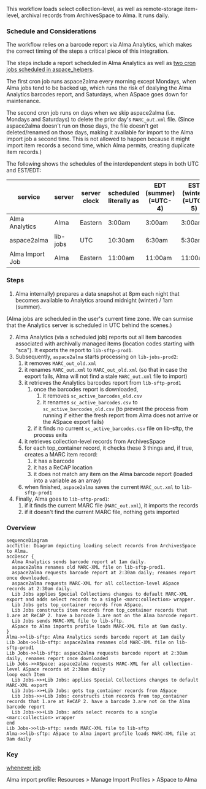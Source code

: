 This workflow loads select collection-level, as well as remote-storage item-level, archival records from ArchivesSpace to Alma. It runs daily.

### Schedule and Considerations

The workflow relies on a barcode report via Alma Analytics, which makes the correct timing of the steps a critical piece of this integration.

The steps include a report scheduled in Alma Analytics as well as [two cron jobs scheduled in aspace_helpers](https://github.com/pulibrary/aspace_helpers/blob/main/config/schedule.rb).

The first cron job runs aspace2alma every morning except Mondays, when Alma jobs tend to be backed up, which runs the risk of dealying the Alma Analytics barcodes report, and Saturdays, when ASpace goes down for maintenance.

The second cron job runs on days when we skip aspace2alma (i.e. Mondays and Saturdays) to delete the prior day's `MARC_out.xml` file. (Since aspace2alma doesn't run on those days, the file doesn't get deleted/renamed on those days, making it available for import to the Alma import job a second time. This is not allowed to happen because it might import item records a second time, which Alma permits, creating duplicate item records.)

The following shows the schedules of the interdependent steps in both UTC and EST/EDT:

| service | server | server clock | scheduled literally as | EDT (summer) (=UTC-4) | EST (winter) (=UTC-5) | UTC (summer)(=EDT+4) | UTC (winter) (=EST+5)| duration (appr.) |
| ---- | ---- | ---- | ---- | ---- | ---- | ---- | ---- | ---- |
| Alma Analytics | Alma | Eastern | 3:00am | 3:00am | 3:00am | 7:00am | 9:00am | 30 mins | 
| aspace2alma | lib-jobs | UTC | 10:30am | 6:30am | 5:30am | 10:30am | 11:30am | 2 hrs 30 mins | 
| Alma Import Job | Alma | Eastern | 11:00am | 11:00am | 11:00am | 3:00pm | 4:00pm | 5 mins |


### Steps

1. Alma internally) prepares a data snapshot at 8pm each night that becomes available to Analytics around midnight (winter) / 1am (summer).
  
(Alma jobs are scheduled in the user's current time zone. We can surmise that the Analytics server is scheduled in UTC behind the scenes.)

2. Alma Analytics (via a scheduled job) reports out all item barcodes associated with archivally managed items (location codes starting with "sca"). It exports the report to `lib-sftp-prod1`.
3. Subsequently, `aspace2alma` starts processing on `lib-jobs-prod2`:
    1. it removes `MARC_out_old.xml`
    2. it renames `MARC_out.xml` to `MARC_out_old.xml` (so that in case the export fails, Alma will not find a stale `MARC_out.xml` file to import)
    3. it retrieves the Analytics barcodes report from `lib-sftp-prod1`
        1. once the barcodes report is downloaded,
            1. it removes `sc_active_barcodes_old.csv`
            2. it renames `sc_active_barcodes.csv` to `sc_active_barcodes_old.csv` (to prevent the process from running if
  either the fresh report from Alma does not arrive or the ASpace export fails)
        2. if it finds no current `sc_active_barcodes.csv` file on lib-sftp, the process exits
    1. it retrieves collection-level records from ArchivesSpace
    1. for each top_container record, it checks these 3 things and, if true, creates a MARC item record:
        1. it has a barcode
        1. it has a ReCAP location
        1. it does not match any item on the Alma barcode report (loaded into a variable as an array)
    1. when finished, `aspace2alma` saves the current `MARC_out.xml` to `lib-sftp-prod1`
  6. Finally, Alma goes to `lib-sftp-prod1`:
     1. if it finds the current MARC file (`MARC_out.xml`), it imports the records
     1. if it doesn't find the current MARC file, nothing gets imported

### Overview

```mermaid
sequenceDiagram
accTitle: Diagram depicting loading select records from ArchivesSpace to Alma.
accDescr {
  Alma Analytics sends barcode report at 1am daily.
  aspace2alma renames old MARC-XML file on lib-sftp-prod1.
  aspace2alma requests barcode report at 2:30am daily; renames report once downloaded.
  aspace2alma requests MARC-XML for all collection-level ASpace records at 2:30am daily.
  Lib Jobs applies Special Collections changes to default MARC-XML export and adds select records to a single <marc:collection> wrapper.
  Lib Jobs gets top_container records from ASpace.
  Lib Jobs constructs item records from top_container records that 1.are at ReCAP 2. have a barcode 3.are not on the Alma barcode report.
  Lib Jobs sends MARC-XML file to lib-sftp.
  ASpace to Alma imports profile loads MARC-XML file at 9am daily.
}
Alma->>lib-sftp: Alma Analytics sends barcode report at 1am daily
Lib Jobs->>lib-sftp: aspace2alma renames old MARC-XML file on lib-sftp-prod1
Lib Jobs->>lib-sftp: aspace2alma requests barcode report at 2:30am daily, renames report once downloaded
Lib Jobs->>ASpace: aspace2alma requests MARC-XML for all collection-level ASpace records at 2:30am daily
loop each Item
  Lib Jobs->>+Lib Jobs: applies Special Collections changes to default MARC-XML export
  Lib Jobs->>+Lib Jobs: gets top_container records from ASpace
  Lib Jobs->>+Lib Jobs: constructs item records from top_container records that 1.are at ReCAP 2. have a barcode 3.are not on the Alma barcode report
  Lib Jobs->>+Lib Jobs: adds select records to a single <marc:collection> wrapper
end
Lib Jobs->>lib-sftp: sends MARC-XML file to lib-sftp
Alma->>lib-sftp: ASpace to Alma import profile loads MARC-XML file at 9am daily
```

### Key
[whenever job](https://github.com/pulibrary/aspace_helpers/blob/main/config/schedule.rb)

Alma import profile: Resources > Manage Import Profiles > ASpace to Alma
